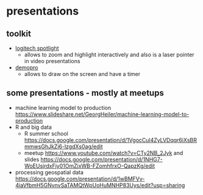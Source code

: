 # presentations

## toolkit

- [logitech spotlight](https://www.logitech.com/de-at/product/spotlight-presentation-remote)
  - allows to zoom and highlight interactively and also is a laser pointer in video presentations
- [demopro](http://www.demoproapp.com/)
  - allows to draw on the screen and have a timer

## some presentations - mostly at meetups

- machine learning model to production https://www.slideshare.net/GeorgHeiler/machine-learning-model-to-production
- R and big data
  - R summer school https://docs.google.com/presentation/d/1VgocCul4ZyLVDqqr6iXsBRmmwsGhJkZj6-lzgdXs0ag/edit
  - meetup https://www.youtube.com/watch?v=CTy2NB_2Jyk and slides https://docs.google.com/presentation/d/1NHG7-WoEUsjrdxFjy01OmZjxWB-FZomhfrxO-QapzKg/edit
- processing geospatial data https://docs.google.com/presentation/d/1wBMFVv-4iaVfbmH5GNynvSaTAMQtWpUoHuMNHP83Uys/edit?usp=sharing
